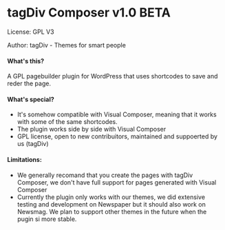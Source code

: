 # tagDiv Composer v1.0 BETA

License: GPL V3

Author: tagDiv - Themes for smart people


#### What's this?
A GPL pagebuilder plugin for WordPress that uses shortcodes to save and reder the page.

#### What's special?
- It's somehow compatible with Visual Composer, meaning that it works with some of the same shortcodes.
- The plugin works side by side with Visual Composer
- GPL license, open to new contribuitors, maintained and suppoerted by us (tagDiv)

#### Limitations:
-  We generally recomand that you create the pages with tagDiv Composer, we don't have full support for pages generated with Visual Composer
-  Currently the plugin only works with our themes, we did extensive testing and development on Newspaper but it should also work on Newsmag. We plan to support other themes in the future when the pugin si more stable.
